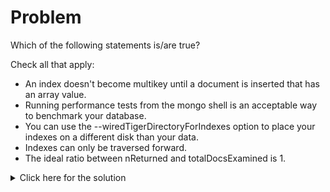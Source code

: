 # Problem
Which of the following statements is/are true?

Check all that apply:
 - An index doesn't become multikey until a document is inserted that has an array value.
 - Running performance tests from the mongo shell is an acceptable way to benchmark your database.
 - You can use the --wiredTigerDirectoryForIndexes option to place your indexes on a different disk than your data.
 - Indexes can only be traversed forward.
 - The ideal ratio between nReturned and totalDocsExamined is 1.

<details>
  <summary>Click here for the solution</summary>
  - An index doesn't become multikey until a document is inserted that has an array value.
  - You can use the --wiredTigerDirectoryForIndexes option to place your indexes on a different disk than your data.
  - The ideal ratio between nReturned and totalDocsExamined is 1.
</details>